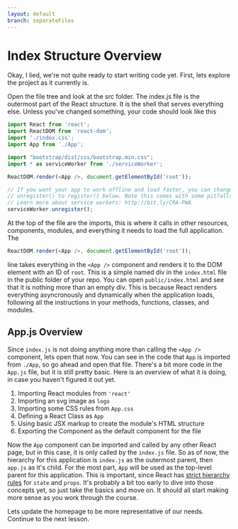 ```yaml
---
layout: default
branch: separateFiles
---
```


# Index Structure Overview

Okay, I lied, we're not quite ready to start writing code yet. First, lets explore the project as it currently is. 

Open the file tree and look at the src folder. The index.js file is the outermost part of the React structure. It is the shell that serves everything else. Unless you've changed something, your code should look like this

```javascript
import React from 'react';
import ReactDOM from 'react-dom';
import './index.css';
import App from './App';

import "bootstrap/dist/css/bootstrap.min.css";
import * as serviceWorker from './serviceWorker';

ReactDOM.render(<App />, document.getElementById('root'));

// If you want your app to work offline and load faster, you can change
// unregister() to register() below. Note this comes with some pitfalls.
// Learn more about service workers: http://bit.ly/CRA-PWA
serviceWorker.unregister();
```

At the top of the file are the imports, this is where it calls in other resources, components, modules, and everything it needs to load the full application. The 

```javascript
ReactDOM.render(<App />, document.getElementById('root'));
```

line takes everything in the `<App />` component and renders it to the DOM element with an ID of `root`. This is a simple named div in the `index.html` file in the public folder of your repo. You can open `public/index.html` and see that it is nothing more than an empty div. This is because React renders everything asyncronously and dynamically when the application loads, following all the instructions in your methods, functions, classes, and modules.

## App.js Overview

Since `index.js` is not doing anything more than calling the `<App />` component, lets open that now. You can see in the code that `App` is imported from `./App`, so go ahead and open that file. There's a bit more code in the `App.js` file, but it is still pretty basic. Here is an overview of what it is doing, in case you haven't figured it out yet. 

1. Importing React modules from `'react'`
2. Importing an svg image as `logo`
3. Importing some CSS rules from `App.css`
4. Defining a React Class as `App`
5. Using basic JSX markup to create the module's HTML structure
6. Exporting the Component as the default component for the file

Now the `App` component can be imported and called by any other React page, but in this case, it is only called by the `index.js` file. So as of now, the hierarchy for this application is `index.js` as the outermost parent, then `app.js` as it's child. For the most part, `App` will be used as the top-level parent for this application. This is important, since React has [strict hierarchy rules](https://reactjs.org/docs/lifting-state-up.html) for `state` and `props`. It's probably a bit too early to dive into those concepts yet, so just take the basics and move on. It should all start making more sense as you work through the course. 

Lets update the homepage to be more representative of our needs. Continue to the next lesson.